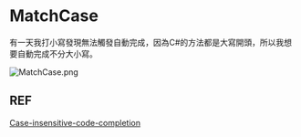 # MatchCase

有一天我打小寫發現無法觸發自動完成，因為C#的方法都是大寫開頭，所以我想要自動完成不分大小寫。

![MatchCase.png](MatchCase.png)

## REF
[Case-insensitive-code-completion](https://intellij-support.jetbrains.com/hc/en-us/community/posts/205806989-Case-insensitive-code-completion)